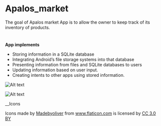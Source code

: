 # Apalos_market
The goal of Apalos market App is to allow the owner to keep track of its inventory of products.

#

__App implements__

* Storing information in a SQLite database
* Integrating Android’s file storage systems into that database
* Presenting information from files and SQLite databases to users
* Updating information based on user input.
* Creating intents to other apps using stored information.

![Alt text](https://cloud.githubusercontent.com/assets/26036800/26179596/4c7dd39e-3b6d-11e7-88ea-4a4ee7387e11.png)

![Alt text](https://cloud.githubusercontent.com/assets/26036800/26179637/8b6d0a84-3b6d-11e7-9588-546dbe6b8a5d.png)

__Icons
<div>Icons made by <a href="http://www.flaticon.com/authors/madebyoliver" title="Madebyoliver">Madebyoliver</a> from <a href="http://www.flaticon.com" title="Flaticon">www.flaticon.com</a> is licensed by <a href="http://creativecommons.org/licenses/by/3.0/" title="Creative Commons BY 3.0" target="_blank">CC 3.0 BY</a></div>



